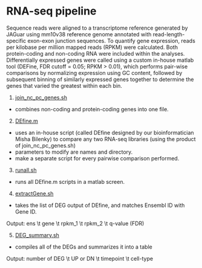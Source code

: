 RNA-seq pipeline
================

Sequence reads were aligned to a transcriptome reference generated by JAGuar using mm10v38 reference genome annotated with read-length-specific exon-exon junction sequences. To quantify gene expression, reads per kilobase per million mapped reads (RPKM) were calculated. Both protein-coding and non-coding RNA were included within the analyses. Differentially expressed genes were called using a custom in-house matlab tool (DEFine, FDR cutoff = 0.05; RPKM > 0.01), which performs pair-wise comparisons by normalizing expression using GC content, followed by subsequent binning of similarly expressed genes together to determine the genes that varied the greatest within each bin.

1) [join_nc_pc_genes.sh](https://github.com/Jwong684/bioinformatics/tree/master/analyses/RNAseq/join_nc_pc_genes.sh)

- combines non-coding and protein-coding genes into one file.

2) [DEfine.m](https://github.com/Jwong684/bioinformatics/tree/master/analyses/RNAseq/DEfine.m)

- uses an in-house script (called DEfine designed by our bioinformatician Misha Bilenky) to compare any two RNA-seq libraries (using the product of join_nc_pc_genes.sh)
- parameters to modify are names and directory.
- make a separate script for every pairwise comparison performed.

3) [runall.sh](https://github.com/Jwong684/bioinformatics/tree/master/analyses/RNAseq/runall.sh)

- runs all DEfine.m scripts in a matlab screen.

4) [extractGene.sh](https://github.com/Jwong684/bioinformatics/tree/master/analyses/RNAseq/extractGene.sh)

- takes the list of DEG output of DEfine, and matches Ensembl ID with Gene ID.

Output: ens \t gene \t rpkm_1 \t rpkm_2 \t q-value (FDR)

5) [DEG_summary.sh](https://github.com/Jwong684/bioinformatics/tree/master/analyses/RNAseq/DEG_summary.sh)

- compiles all of the DEGs and summarizes it into a table

Output: number of DEG \t UP or DN \t timepoint \t cell-type